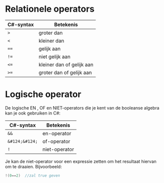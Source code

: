 # Relationele operators

C#-syntax| Betekenis
---------| ---------
``>`` |groter dan
``<`` |kleiner dan
``==`` |gelijk aan 
``!=`` |niet gelijk aan
``<=`` |kleiner dan of gelijk aan
``>=`` |groter dan of gelijk aan

# Logische operator
De logische EN , OF en NIET-operators die je kent van de booleanse algebra kan je ook gebruiken in C#:

C#-syntax| Betekenis
---------| ---------
``&&`` |en-operator
``&#124;&#124;`` |of-operator
``!``  |niet-operator

Je kan de niet-operator voor een expressie zetten om het resultaat hiervan om te draaien. Bijvoorbeeld:
```java
!(0==2)  //zal true geven
```
